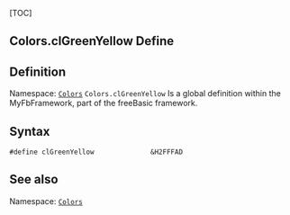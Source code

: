 [TOC]
## Colors.clGreenYellow Define

## Definition
Namespace: [`Colors`](Colors.md)
`Colors.clGreenYellow` Is a global definition within the MyFbFramework, part of the freeBasic framework.
## Syntax

```freeBasic
#define clGreenYellow              &H2FFFAD
```

## See also
Namespace: [`Colors`](Colors.md)
